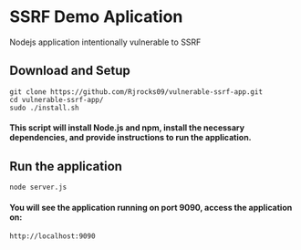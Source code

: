 # SSRF Demo Aplication
Nodejs application intentionally vulnerable to SSRF

## Download and Setup
```
git clone https://github.com/Rjrocks09/vulnerable-ssrf-app.git
cd vulnerable-ssrf-app/
sudo ./install.sh
```
#### This script will install Node.js and npm, install the necessary dependencies, and provide instructions to run the application.

## Run the application

```
node server.js
```
#### You will see the application running on port 9090, access the application on:

```
http://localhost:9090
```